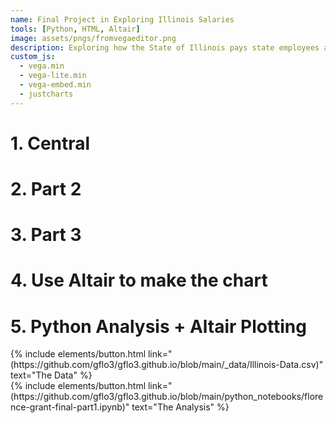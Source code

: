 ```yaml
---
name: Final Project in Exploring Illinois Salaries
tools: [Python, HTML, Altair]
image: assets/pngs/fromvegaeditor.png
description: Exploring how the State of Illinois pays state employees across various agencies
custom_js:
  - vega.min
  - vega-lite.min
  - vega-embed.min
  - justcharts
---
```




# 1. Central 

<vegachart schema-url="{{ gflo3.github.io }}/assets/json/central_charts.json" style="width: 100%"></vegachart>

# 2. Part 2




# 3. Part 3

# 4. Use Altair to make the chart

# 5. Python Analysis + Altair Plotting



<div class="left">
{% include elements/button.html link="(https://github.com/gflo3/gflo3.github.io/blob/main/_data/Illinois-Data.csv)" text="The Data" %}
</div>

<div class="right">
{% include elements/button.html link="(https://github.com/gflo3/gflo3.github.io/blob/main/python_notebooks/florence-grant-final-part1.ipynb)" text="The Analysis" %}
</div>
